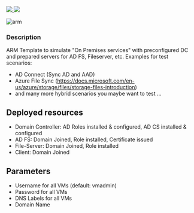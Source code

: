 <a href="https://portal.azure.com/#create/Microsoft.Template/uri/https%3A%2F%2Fraw.githubusercontent.com%2FGetVirtual%2FAzure-ARM%2Fmaster%2FDemo-OnPremAD%2Fazuredeploy.json" target="_blank">
    <img src="http://azuredeploy.net/deploybutton.png"/>
</a>
<a href="http://armviz.io/#/?load=https://raw.githubusercontent.com/GetVirtual/Azure-ARM/master/Demo-OnPremAD/azuredeploy.json" target="_blank">
    <img src="http://armviz.io/visualizebutton.png"/>
</a>

![arm](https://raw.githubusercontent.com/GetVirtual/Azure-ARM/master/Demo-OnPremAD/arm.png "ARM")

### Description ###

ARM Template to simulate "On Premises services" with preconfigured DC and prepared servers for AD FS, Fileserver, etc.
Examples for test scenarios:
* AD Connect (Sync AD and AAD)
* Azure File Sync (https://docs.microsoft.com/en-us/azure/storage/files/storage-files-introduction)
* and many more hybrid scenarios you maybe want to test ...

## Deployed resources ##
* Domain Controller: AD Roles installed & configured, AD CS installed & configured
* AD FS: Domain Joined, Role installed, Certificate issued
* File-Server: Domain Joined, Role installed
* Client: Domain Joined

## Parameters ##
* Username for all VMs (default: vmadmin)
* Password for all VMs
* DNS Labels for all VMs
* Domain Name





